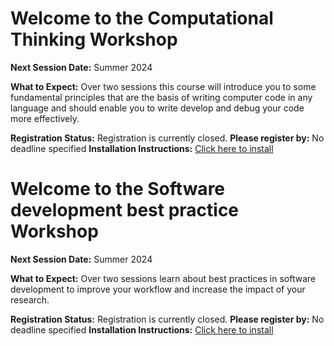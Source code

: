 # Welcome to the Computational Thinking Workshop
**Next Session Date:** Summer 2024

**What to Expect:**
Over two sessions this course will introduce you to some fundamental principles that are the basis of writing computer code in any language and should enable you to write develop and debug your code more effectively.

**Registration Status:** Registration is currently closed.
**Please register by:** No deadline specified
**Installation Instructions:** [Click here to install]( )

# Welcome to the Software development best practice Workshop
**Next Session Date:**  Summer 2024

**What to Expect:**
Over two sessions learn about best practices in software development to improve your workflow and increase the impact of your research.

**Registration Status:** Registration is currently closed.
**Please register by:** No deadline specified
**Installation Instructions:** [Click here to install](nan)

